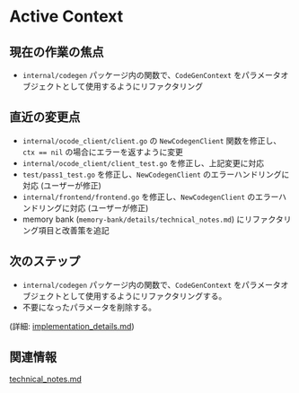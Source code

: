 # Active Context

## 現在の作業の焦点
- `internal/codegen` パッケージ内の関数で、`CodeGenContext` をパラメータオブジェクトとして使用するようにリファクタリング

## 直近の変更点
- `internal/ocode_client/client.go` の `NewCodegenClient` 関数を修正し、`ctx == nil` の場合にエラーを返すように変更
- `internal/ocode_client/client_test.go` を修正し、上記変更に対応
- `test/pass1_test.go` を修正し、`NewCodegenClient` のエラーハンドリングに対応 (ユーザーが修正)
- `internal/frontend/frontend.go` を修正し、`NewCodegenClient` のエラーハンドリングに対応 (ユーザーが修正)
- memory bank (`memory-bank/details/technical_notes.md`) にリファクタリング項目と改善策を追記

## 次のステップ
- `internal/codegen` パッケージ内の関数で、`CodeGenContext` をパラメータオブジェクトとして使用するようにリファクタリングする。
- 不要になったパラメータを削除する。

(詳細: [implementation_details.md](../details/implementation_details.md))

## 関連情報
[technical_notes.md](../details/technical_notes.md)
